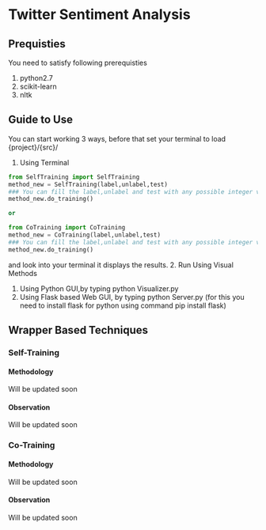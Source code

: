 # Twitter Sentiment Analysis 

## Prequisties
You need to satisfy following prerequisties
 1. python2.7
 2. scikit-learn
 3. nltk
 
## Guide to Use
You can start working 3 ways, before that set your terminal to load {project}/{src}/
 1. Using Terminal
```python
from SelfTraining import SelfTraining
method_new = SelfTraining(label,unlabel,test)
### You can fill the label,unlabel and test with any possible integer values greater than 100
method_new.do_training()

or

from CoTraining import CoTraining
method_new = CoTraining(label,unlabel,test)
### You can fill the label,unlabel and test with any possible integer values greater than 100
method_new.do_training()
```
and look into your terminal it displays the results.
  2. Run Using Visual Methods
   1. Using Python GUI,by typing python Visualizer.py
   2. Using Flask based Web GUI, by typing python Server.py 
   (for this you need to install flask for python using command pip install flask)

## Wrapper Based Techniques

### Self-Training

#### Methodology 
Will be updated soon

#### Observation
Will be updated soon

### Co-Training

#### Methodology 
Will be updated soon

#### Observation
Will be updated soon
